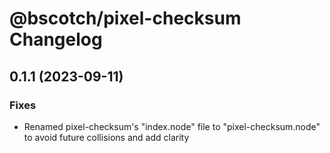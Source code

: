 # @bscotch/pixel-checksum Changelog

## 0.1.1 (2023-09-11)

### Fixes

- Renamed pixel-checksum's "index.node" file to "pixel-checksum.node" to avoid future collisions and add clarity